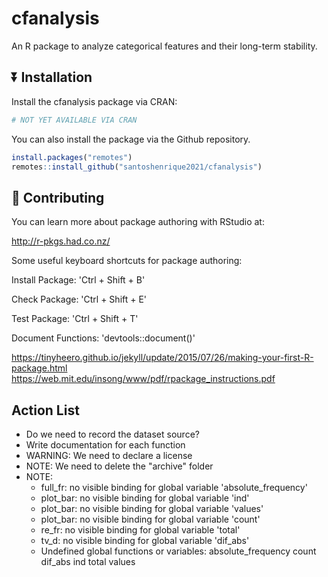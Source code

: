 # cfanalysis

An R package to analyze categorical features and their long-term stability.

## ⏬ Installation

Install the cfanalysis package via CRAN:

``` r
# NOT YET AVAILABLE VIA CRAN
```

You can also install the package via the Github repository.

``` r
install.packages("remotes")
remotes::install_github("santoshenrique2021/cfanalysis")
```

## 🔨 Contributing

You can learn more about package authoring with RStudio at:

http://r-pkgs.had.co.nz/

Some useful keyboard shortcuts for package authoring:

Install Package: 'Ctrl + Shift + B'

Check Package: 'Ctrl + Shift + E'

Test Package: 'Ctrl + Shift + T'

Document Functions: 'devtools::document()'

https://tinyheero.github.io/jekyll/update/2015/07/26/making-your-first-R-package.html
https://web.mit.edu/insong/www/pdf/rpackage_instructions.pdf

## Action List

- Do we need to record the dataset source?
- Write documentation for each function
- WARNING: We need to declare a license
- NOTE: We need to delete the "archive" folder
- NOTE:
  - full_fr: no visible binding for global variable 'absolute_frequency'
  - plot_bar: no visible binding for global variable 'ind'
  - plot_bar: no visible binding for global variable 'values'
  - plot_bar: no visible binding for global variable 'count'
  - re_fr: no visible binding for global variable 'total'
  - tv_d: no visible binding for global variable 'dif_abs'
  - Undefined global functions or variables:
    absolute_frequency count dif_abs ind total values